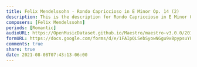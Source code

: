 ```yaml
---
title: Felix Mendelssohn - Rondo Capriccioso in E Minor Op. 14 (2)
description: This is the description for Rondo Capriccioso in E Minor Op. 14 by Felix Mendelssohn
composers: [Felix Mendelssohn]
periods: [Romantic]
audioURL: https://OpenMusicDataset.github.io/Maestro/maestro-v3.0.0/2011/MIDI-Unprocessed_16_R1_2011_MID--AUDIO_R1-D6_15_Track15_wav.midi
formURL: https://docs.google.com/forms/d/e/1FAIpQLSebSyowNGgu9xBpypsuYFTMmlInrp_dUtw9DxYOhWRweb8iHg/viewform
comments: true
share: true
date: 2021-08-08T07:43:13-06:00
---
```

